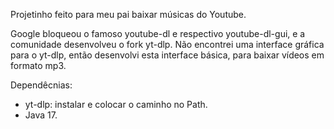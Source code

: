 Projetinho feito para meu pai baixar músicas do Youtube.

Google bloqueou o famoso youtube-dl e respectivo youtube-dl-gui, e a comunidade desenvolveu o fork yt-dlp.
Não encontrei uma interface gráfica para o yt-dlp, então desenvolvi esta interface básica, para baixar vídeos em formato mp3.


Dependêcnias:

- yt-dlp: instalar e colocar o caminho no Path.
- Java 17.

